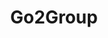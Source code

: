 ---
facebook: https://facebook.com/go2group
googleplus: https://plus.google.com/+Go2group
linkedin: https://linkedin.com/company/go2group
logohandle: go2group
sort: go2group
title: Go2Group
twitter: https://x.com/go2group
website: https://www.go2group.com/
youtube: https://youtube.com/channel/UCmPfbX0vjfoJC2Sxcd8bbkg
---